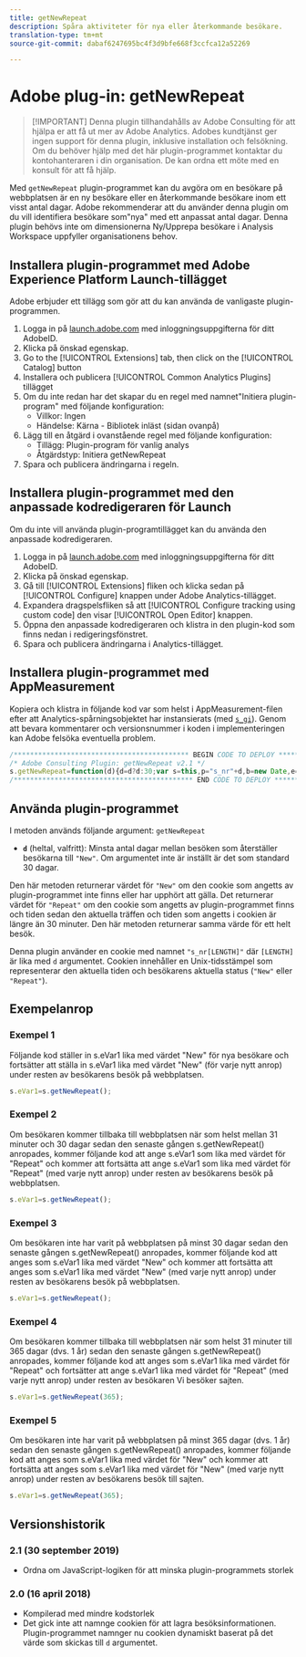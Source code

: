 ```yaml
---
title: getNewRepeat
description: Spåra aktiviteter för nya eller återkommande besökare.
translation-type: tm+mt
source-git-commit: dabaf6247695bc4f3d9bfe668f3ccfca12a52269

---
```



# Adobe plug-in: getNewRepeat

>[!IMPORTANT] Denna plugin tillhandahålls av Adobe Consulting för att hjälpa er att få ut mer av Adobe Analytics. Adobes kundtjänst ger ingen support för denna plugin, inklusive installation och felsökning. Om du behöver hjälp med det här plugin-programmet kontaktar du kontohanteraren i din organisation. De kan ordna ett möte med en konsult för att få hjälp.

Med `getNewRepeat` plugin-programmet kan du avgöra om en besökare på webbplatsen är en ny besökare eller en återkommande besökare inom ett visst antal dagar. Adobe rekommenderar att du använder denna plugin om du vill identifiera besökare som&quot;nya&quot; med ett anpassat antal dagar. Denna plugin behövs inte om dimensionerna Ny/Upprepa besökare i Analysis Workspace uppfyller organisationens behov.

## Installera plugin-programmet med Adobe Experience Platform Launch-tillägget

Adobe erbjuder ett tillägg som gör att du kan använda de vanligaste plugin-programmen.

1. Logga in på [launch.adobe.com](https://launch.adobe.com) med inloggningsuppgifterna för ditt AdobeID.
1. Klicka på önskad egenskap.
1. Go to the [!UICONTROL Extensions] tab, then click on the [!UICONTROL Catalog] button
1. Installera och publicera [!UICONTROL Common Analytics Plugins] tillägget
1. Om du inte redan har det skapar du en regel med namnet&quot;Initiera plugin-program&quot; med följande konfiguration:
   * Villkor: Ingen
   * Händelse: Kärna - Bibliotek inläst (sidan ovanpå)
1. Lägg till en åtgärd i ovanstående regel med följande konfiguration:
   * Tillägg: Plugin-program för vanlig analys
   * Åtgärdstyp: Initiera getNewRepeat
1. Spara och publicera ändringarna i regeln.

## Installera plugin-programmet med den anpassade kodredigeraren för Launch

Om du inte vill använda plugin-programtillägget kan du använda den anpassade kodredigeraren.

1. Logga in på [launch.adobe.com](https://launch.adobe.com) med inloggningsuppgifterna för ditt AdobeID.
1. Klicka på önskad egenskap.
1. Gå till [!UICONTROL Extensions] fliken och klicka sedan på [!UICONTROL Configure] knappen under Adobe Analytics-tillägget.
1. Expandera dragspelsfliken så att [!UICONTROL Configure tracking using custom code] den visar [!UICONTROL Open Editor] knappen.
1. Öppna den anpassade kodredigeraren och klistra in den plugin-kod som finns nedan i redigeringsfönstret.
1. Spara och publicera ändringarna i Analytics-tillägget.

## Installera plugin-programmet med AppMeasurement

Kopiera och klistra in följande kod var som helst i AppMeasurement-filen efter att Analytics-spårningsobjektet har instansierats (med [`s_gi`](../functions/s-gi.md)). Genom att bevara kommentarer och versionsnummer i koden i implementeringen kan Adobe felsöka eventuella problem.

```js
/******************************************* BEGIN CODE TO DEPLOY *******************************************/
/* Adobe Consulting Plugin: getNewRepeat v2.1 */
s.getNewRepeat=function(d){d=d?d:30;var s=this,p="s_nr"+d,b=new Date,e=s.c_r(p),f=e.split("-"),c=b.getTime();b.setTime(c+864E5*d); if(""===e||18E4>c-f[0]&&"New"===f[1])return s.c_w(p,c+"-New",b),"New";s.c_w(p,c+"-Repeat",b);return"Repeat"};
/******************************************** END CODE TO DEPLOY ********************************************/
```

## Använda plugin-programmet

I metoden används följande argument: `getNewRepeat`

* **`d`** (heltal, valfritt): Minsta antal dagar mellan besöken som återställer besökarna till `"New"`. Om argumentet inte är inställt är det som standard 30 dagar.

Den här metoden returnerar värdet för `"New"` om den cookie som angetts av plugin-programmet inte finns eller har upphört att gälla. Det returnerar värdet för `"Repeat"` om den cookie som angetts av plugin-programmet finns och tiden sedan den aktuella träffen och tiden som angetts i cookien är längre än 30 minuter. Den här metoden returnerar samma värde för ett helt besök.

Denna plugin använder en cookie med namnet `"s_nr[LENGTH]"` där `[LENGTH]` är lika med `d` argumentet. Cookien innehåller en Unix-tidsstämpel som representerar den aktuella tiden och besökarens aktuella status (`"New"` eller `"Repeat"`).

## Exempelanrop

### Exempel 1

Följande kod ställer in s.eVar1 lika med värdet &quot;New&quot; för nya besökare och fortsätter att ställa in s.eVar1 lika med värdet &quot;New&quot; (för varje nytt anrop) under resten av besökarens besök på webbplatsen.

```js
s.eVar1=s.getNewRepeat();
```

### Exempel 2

Om besökaren kommer tillbaka till webbplatsen när som helst mellan 31 minuter och 30 dagar sedan den senaste gången s.getNewRepeat() anropades, kommer följande kod att ange s.eVar1 som lika med värdet för &quot;Repeat&quot; och kommer att fortsätta att ange s.eVar1 som lika med värdet för &quot;Repeat&quot; (med varje nytt anrop) under resten av besökarens besök på webbplatsen.

```js
s.eVar1=s.getNewRepeat();
```

### Exempel 3

Om besökaren inte har varit på webbplatsen på minst 30 dagar sedan den senaste gången s.getNewRepeat() anropades, kommer följande kod att anges som s.eVar1 lika med värdet &quot;New&quot; och kommer att fortsätta att anges som s.eVar1 lika med värdet &quot;New&quot; (med varje nytt anrop) under resten av besökarens besök på webbplatsen.

```js
s.eVar1=s.getNewRepeat();
```

### Exempel 4

Om besökaren kommer tillbaka till webbplatsen när som helst 31 minuter till 365 dagar (dvs. 1 år) sedan den senaste gången s.getNewRepeat() anropades, kommer följande kod att anges som s.eVar1 lika med värdet för &quot;Repeat&quot; och fortsätter att ange s.eVar1 lika med värdet för &quot;Repeat&quot; (med varje nytt anrop) under resten av besökaren Vi besöker sajten.

```js
s.eVar1=s.getNewRepeat(365);
```

### Exempel 5

Om besökaren inte har varit på webbplatsen på minst 365 dagar (dvs. 1 år) sedan den senaste gången s.getNewRepeat() anropades, kommer följande kod att anges som s.eVar1 lika med värdet för &quot;New&quot; och kommer att fortsätta att anges som s.eVar1 lika med värdet för &quot;New&quot; (med varje nytt anrop) under resten av besökarens besök till sajten.

```js
s.eVar1=s.getNewRepeat(365);
```

## Versionshistorik

### 2.1 (30 september 2019)

* Ordna om JavaScript-logiken för att minska plugin-programmets storlek

### 2.0 (16 april 2018)

* Kompilerad med mindre kodstorlek
* Det gick inte att namnge cookien för att lagra besöksinformationen. Plugin-programmet namnger nu cookien dynamiskt baserat på det värde som skickas till `d` argumentet.
